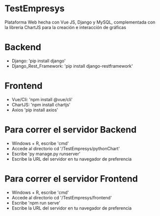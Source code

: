 # TestEmpresys
Plataforma Web hecha con Vue JS, Django y MySQL, complementada con la libreria ChartJS para la creación e interacción de gráficas

# Backend
- Django: 'pip install django'
- Django_Rest_Framework: 'pip install django-restframework' 
# Frontend
- Vue/Cli: 'npm install @vue/cli'
- ChartJS: 'npm install chartjs' 
- Axios 'pip install axios'

# Para correr el servidor Backend
- Windows + R,  escribe 'cmd'
- Accede al directorio cd '/TestEmpresys/pythonChart'
- Escribe 'py manage.py runserver'
- Escribe la URL del servidor en tu navegador de preferencia

# Para correr el servidor Frontend
- Windows + R,  escribe 'cmd'
- Accede al directorio cd '/TestEmpresys/frontend'
- Escribe 'npm run serve'
- Escribe la URL del servidor en tu navegador de preferencia
